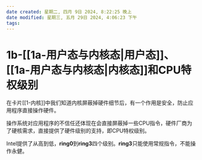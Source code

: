 ```yaml
---
date created: 星期二, 四月 9日 2024, 8:22:25 晚上
date modified: 星期三, 五月 29日 2024, 4:06:23 下午
tags: 
---
```


# 1b-[[1a-用户态与内核态|用户态]]、[[1a-用户态与内核态|内核态]]和CPU特权级别

在卡片[[1-内核]]中我们知道内核屏蔽掉硬件细节后，有一个作用是安全，防止应用程序直接操作硬件。

操作系统对应用程序的不信任还体现在会直接屏蔽掉一些CPU指令，硬件厂商为了硬核需求，直接提供了硬件级别的支持，即CPU特权级别。

Intel提供了从高到低，**ring0**到**ring3**四个级别。**ring3**只能使用常规指令，不能操作永健。